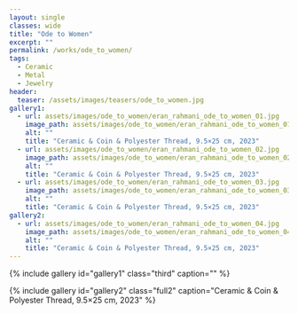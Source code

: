 ```yaml
---
layout: single
classes: wide
title: "Ode to Women"
excerpt: ""
permalink: /works/ode_to_women/
tags:
  - Ceramic
  - Metal
  - Jewelry
header:
  teaser: /assets/images/teasers/ode_to_women.jpg 
gallery1:
  - url: assets/images/ode_to_women/eran_rahmani_ode_to_women_01.jpg
    image_path: assets/images/ode_to_women/eran_rahmani_ode_to_women_01.jpg
    alt: ""
    title: "Ceramic & Coin & Polyester Thread, 9.5×25 cm, 2023"
  - url: assets/images/ode_to_women/eran_rahmani_ode_to_women_02.jpg
    image_path: assets/images/ode_to_women/eran_rahmani_ode_to_women_02.jpg
    alt: ""
    title: "Ceramic & Coin & Polyester Thread, 9.5×25 cm, 2023"
  - url: assets/images/ode_to_women/eran_rahmani_ode_to_women_03.jpg
    image_path: assets/images/ode_to_women/eran_rahmani_ode_to_women_03.jpg
    alt: ""
    title: "Ceramic & Coin & Polyester Thread, 9.5×25 cm, 2023"
gallery2:
  - url: assets/images/ode_to_women/eran_rahmani_ode_to_women_04.jpg
    image_path: assets/images/ode_to_women/eran_rahmani_ode_to_women_04.jpg
    alt: ""
    title: "Ceramic & Coin & Polyester Thread, 9.5×25 cm, 2023"
---
```


{% include gallery id="gallery1" class="third" caption="" %}


{% include gallery id="gallery2" class="full2" caption="Ceramic & Coin & Polyester Thread, 9.5×25 cm, 2023" %}
